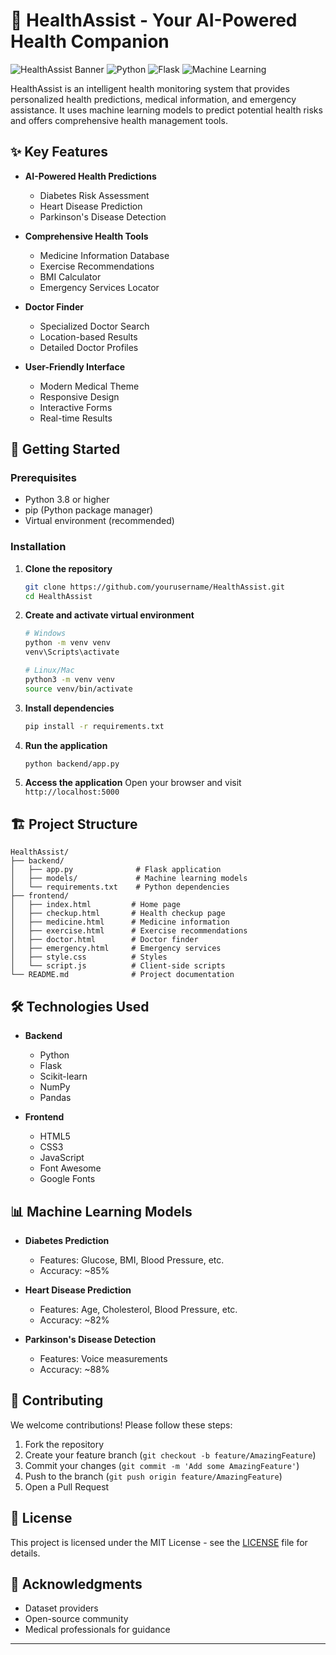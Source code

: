 # 🏥 HealthAssist - Your AI-Powered Health Companion

![HealthAssist Banner](https://img.shields.io/badge/HealthAssist-AI%20Health%20Companion-blue)
![Python](https://img.shields.io/badge/Python-3.8%2B-blue)
![Flask](https://img.shields.io/badge/Flask-2.0%2B-green)
![Machine Learning](https://img.shields.io/badge/Machine%20Learning-Scikit--learn-orange)

HealthAssist is an intelligent health monitoring system that provides personalized health predictions, medical information, and emergency assistance. It uses machine learning models to predict potential health risks and offers comprehensive health management tools.

## ✨ Key Features

- **AI-Powered Health Predictions**
  - Diabetes Risk Assessment
  - Heart Disease Prediction
  - Parkinson's Disease Detection

- **Comprehensive Health Tools**
  - Medicine Information Database
  - Exercise Recommendations
  - BMI Calculator
  - Emergency Services Locator

- **Doctor Finder**
  - Specialized Doctor Search
  - Location-based Results
  - Detailed Doctor Profiles

- **User-Friendly Interface**
  - Modern Medical Theme
  - Responsive Design
  - Interactive Forms
  - Real-time Results

## 🚀 Getting Started

### Prerequisites

- Python 3.8 or higher
- pip (Python package manager)
- Virtual environment (recommended)

### Installation

1. **Clone the repository**
   ```bash
   git clone https://github.com/yourusername/HealthAssist.git
   cd HealthAssist
   ```

2. **Create and activate virtual environment**
   ```bash
   # Windows
   python -m venv venv
   venv\Scripts\activate

   # Linux/Mac
   python3 -m venv venv
   source venv/bin/activate
   ```

3. **Install dependencies**
   ```bash
   pip install -r requirements.txt
   ```

4. **Run the application**
   ```bash
   python backend/app.py
   ```

5. **Access the application**
   Open your browser and visit `http://localhost:5000`

## 🏗️ Project Structure

```
HealthAssist/
├── backend/
│   ├── app.py              # Flask application
│   ├── models/             # Machine learning models
│   └── requirements.txt    # Python dependencies
├── frontend/
│   ├── index.html         # Home page
│   ├── checkup.html       # Health checkup page
│   ├── medicine.html      # Medicine information
│   ├── exercise.html      # Exercise recommendations
│   ├── doctor.html        # Doctor finder
│   ├── emergency.html     # Emergency services
│   ├── style.css          # Styles
│   └── script.js          # Client-side scripts
└── README.md              # Project documentation
```

## 🛠️ Technologies Used

- **Backend**
  - Python
  - Flask
  - Scikit-learn
  - NumPy
  - Pandas

- **Frontend**
  - HTML5
  - CSS3
  - JavaScript
  - Font Awesome
  - Google Fonts

## 📊 Machine Learning Models

- **Diabetes Prediction**
  - Features: Glucose, BMI, Blood Pressure, etc.
  - Accuracy: ~85%

- **Heart Disease Prediction**
  - Features: Age, Cholesterol, Blood Pressure, etc.
  - Accuracy: ~82%

- **Parkinson's Disease Detection**
  - Features: Voice measurements
  - Accuracy: ~88%

## 🤝 Contributing

We welcome contributions! Please follow these steps:

1. Fork the repository
2. Create your feature branch (`git checkout -b feature/AmazingFeature`)
3. Commit your changes (`git commit -m 'Add some AmazingFeature'`)
4. Push to the branch (`git push origin feature/AmazingFeature`)
5. Open a Pull Request

## 📝 License

This project is licensed under the MIT License - see the [LICENSE](LICENSE) file for details.

## 🙏 Acknowledgments

- Dataset providers
- Open-source community
- Medical professionals for guidance



---

